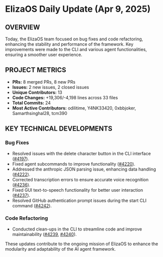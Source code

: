 # ElizaOS Daily Update (Apr 9, 2025)

## OVERVIEW 
Today, the ElizaOS team focused on bug fixes and code refactoring, enhancing the stability and performance of the framework. Key improvements were made to the CLI and various agent functionalities, ensuring a smoother user experience.

## PROJECT METRICS
- **PRs:** 8 merged PRs, 8 new PRs
- **Issues:** 2 new issues, 2 closed issues
- **Unique Contributors:** 13
- **Code Changes:** +19,306/-4,198 lines across 33 files
- **Total Commits:** 24
- **Most Active Contributors:** odilitime, Y4NK33420, 0xbbjoker, Samarthsinghal28, tcm390

## KEY TECHNICAL DEVELOPMENTS

### Bug Fixes
- Resolved issues with the delete character button in the CLI interface ([#4197](https://github.com/elizaos/eliza/pull/4197)).
- Fixed agent subcommands to improve functionality ([#4220](https://github.com/elizaos/eliza/pull/4220)).
- Addressed the anthropic JSON parsing issue, enhancing data handling ([#4222](https://github.com/elizaos/eliza/pull/4222)).
- Corrected transcription errors to ensure accurate voice recognition ([#4236](https://github.com/elizaos/eliza/pull/4236)).
- Fixed GUI text-to-speech functionality for better user interaction ([#4237](https://github.com/elizaos/eliza/pull/4237)).
- Resolved GitHub authentication prompt issues during the start CLI command ([#4242](https://github.com/elizaos/eliza/pull/4242)).

### Code Refactoring
- Conducted clean-ups in the CLI to streamline code and improve maintainability ([#4239](https://github.com/elizaos/eliza/pull/4239), [#4240](https://github.com/elizaos/eliza/pull/4240)). 

These updates contribute to the ongoing mission of ElizaOS to enhance the modularity and adaptability of the AI agent framework.